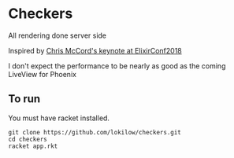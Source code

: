 # Checkers

All rendering done server side

Inspired by [Chris McCord's keynote at
ElixirConf2018](https://www.youtube.com/watch?v=Z2DU0qLfPIY)

I don't expect the performance to be nearly as good as the coming LiveView for Phoenix


## To run
You must have racket installed.

```
git clone https://github.com/lokilow/checkers.git
cd checkers
racket app.rkt
```
